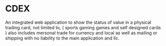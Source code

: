 # CDEX
An integrated web application to show the status of value in a physical trading card, not limited to, ( sports gaming games and self designed cards ) also includes mersonal trade for currency and local as well as mailing or shipping with no liability to the main application and llc. 

